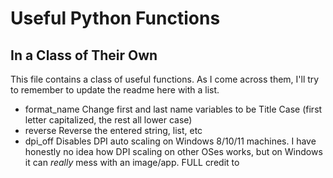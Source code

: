 # Useful Python Functions
## In a Class of Their Own
This file contains a class of useful functions.  As I come across them, I'll try to remember to update the readme here with a list.

* format_name
Change first and last name variables to be Title Case (first letter capitalized, the rest all lower case)
* reverse
Reverse the entered string, list, etc
* dpi_off
Disables DPI auto scaling on Windows 8/10/11 machines.  I have honestly no idea how DPI scaling on other OSes works, but on Windows it can *really* mess with an image/app.  FULL credit to